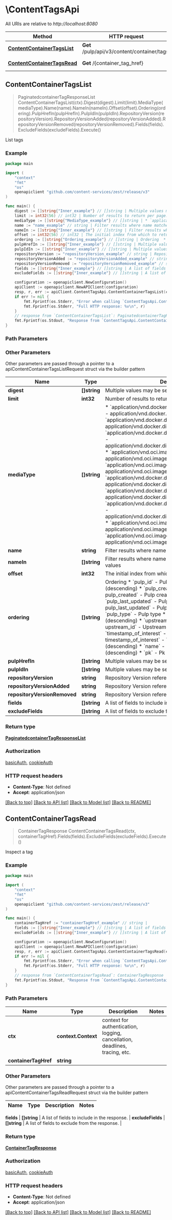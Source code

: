 # \ContentTagsApi

All URIs are relative to *http://localhost:8080*

Method | HTTP request | Description
------------- | ------------- | -------------
[**ContentContainerTagsList**](ContentTagsApi.md#ContentContainerTagsList) | **Get** /pulp/api/v3/content/container/tags/ | List tags
[**ContentContainerTagsRead**](ContentTagsApi.md#ContentContainerTagsRead) | **Get** /{container_tag_href} | Inspect a tag



## ContentContainerTagsList

> PaginatedcontainerTagResponseList ContentContainerTagsList(ctx).Digest(digest).Limit(limit).MediaType(mediaType).Name(name).NameIn(nameIn).Offset(offset).Ordering(ordering).PulpHrefIn(pulpHrefIn).PulpIdIn(pulpIdIn).RepositoryVersion(repositoryVersion).RepositoryVersionAdded(repositoryVersionAdded).RepositoryVersionRemoved(repositoryVersionRemoved).Fields(fields).ExcludeFields(excludeFields).Execute()

List tags



### Example

```go
package main

import (
    "context"
    "fmt"
    "os"
    openapiclient "github.com/content-services/zest/release/v3"
)

func main() {
    digest := []string{"Inner_example"} // []string | Multiple values may be separated by commas. (optional)
    limit := int32(56) // int32 | Number of results to return per page. (optional)
    mediaType := []string{"MediaType_example"} // []string | * `application/vnd.docker.distribution.manifest.v1+json` - application/vnd.docker.distribution.manifest.v1+json * `application/vnd.docker.distribution.manifest.v2+json` - application/vnd.docker.distribution.manifest.v2+json * `application/vnd.docker.distribution.manifest.list.v2+json` - application/vnd.docker.distribution.manifest.list.v2+json * `application/vnd.oci.image.manifest.v1+json` - application/vnd.oci.image.manifest.v1+json * `application/vnd.oci.image.index.v1+json` - application/vnd.oci.image.index.v1+json  * `application/vnd.docker.distribution.manifest.v1+json` - application/vnd.docker.distribution.manifest.v1+json * `application/vnd.docker.distribution.manifest.v2+json` - application/vnd.docker.distribution.manifest.v2+json * `application/vnd.docker.distribution.manifest.list.v2+json` - application/vnd.docker.distribution.manifest.list.v2+json * `application/vnd.oci.image.manifest.v1+json` - application/vnd.oci.image.manifest.v1+json * `application/vnd.oci.image.index.v1+json` - application/vnd.oci.image.index.v1+json (optional)
    name := "name_example" // string | Filter results where name matches value (optional)
    nameIn := []string{"Inner_example"} // []string | Filter results where name is in a comma-separated list of values (optional)
    offset := int32(56) // int32 | The initial index from which to return the results. (optional)
    ordering := []string{"Ordering_example"} // []string | Ordering  * `pulp_id` - Pulp id * `-pulp_id` - Pulp id (descending) * `pulp_created` - Pulp created * `-pulp_created` - Pulp created (descending) * `pulp_last_updated` - Pulp last updated * `-pulp_last_updated` - Pulp last updated (descending) * `pulp_type` - Pulp type * `-pulp_type` - Pulp type (descending) * `upstream_id` - Upstream id * `-upstream_id` - Upstream id (descending) * `timestamp_of_interest` - Timestamp of interest * `-timestamp_of_interest` - Timestamp of interest (descending) * `name` - Name * `-name` - Name (descending) * `pk` - Pk * `-pk` - Pk (descending) (optional)
    pulpHrefIn := []string{"Inner_example"} // []string | Multiple values may be separated by commas. (optional)
    pulpIdIn := []string{"Inner_example"} // []string | Multiple values may be separated by commas. (optional)
    repositoryVersion := "repositoryVersion_example" // string | Repository Version referenced by HREF (optional)
    repositoryVersionAdded := "repositoryVersionAdded_example" // string | Repository Version referenced by HREF (optional)
    repositoryVersionRemoved := "repositoryVersionRemoved_example" // string | Repository Version referenced by HREF (optional)
    fields := []string{"Inner_example"} // []string | A list of fields to include in the response. (optional)
    excludeFields := []string{"Inner_example"} // []string | A list of fields to exclude from the response. (optional)

    configuration := openapiclient.NewConfiguration()
    apiClient := openapiclient.NewAPIClient(configuration)
    resp, r, err := apiClient.ContentTagsApi.ContentContainerTagsList(context.Background()).Digest(digest).Limit(limit).MediaType(mediaType).Name(name).NameIn(nameIn).Offset(offset).Ordering(ordering).PulpHrefIn(pulpHrefIn).PulpIdIn(pulpIdIn).RepositoryVersion(repositoryVersion).RepositoryVersionAdded(repositoryVersionAdded).RepositoryVersionRemoved(repositoryVersionRemoved).Fields(fields).ExcludeFields(excludeFields).Execute()
    if err != nil {
        fmt.Fprintf(os.Stderr, "Error when calling `ContentTagsApi.ContentContainerTagsList``: %v\n", err)
        fmt.Fprintf(os.Stderr, "Full HTTP response: %v\n", r)
    }
    // response from `ContentContainerTagsList`: PaginatedcontainerTagResponseList
    fmt.Fprintf(os.Stdout, "Response from `ContentTagsApi.ContentContainerTagsList`: %v\n", resp)
}
```

### Path Parameters



### Other Parameters

Other parameters are passed through a pointer to a apiContentContainerTagsListRequest struct via the builder pattern


Name | Type | Description  | Notes
------------- | ------------- | ------------- | -------------
 **digest** | **[]string** | Multiple values may be separated by commas. | 
 **limit** | **int32** | Number of results to return per page. | 
 **mediaType** | **[]string** | * &#x60;application/vnd.docker.distribution.manifest.v1+json&#x60; - application/vnd.docker.distribution.manifest.v1+json * &#x60;application/vnd.docker.distribution.manifest.v2+json&#x60; - application/vnd.docker.distribution.manifest.v2+json * &#x60;application/vnd.docker.distribution.manifest.list.v2+json&#x60; - application/vnd.docker.distribution.manifest.list.v2+json * &#x60;application/vnd.oci.image.manifest.v1+json&#x60; - application/vnd.oci.image.manifest.v1+json * &#x60;application/vnd.oci.image.index.v1+json&#x60; - application/vnd.oci.image.index.v1+json  * &#x60;application/vnd.docker.distribution.manifest.v1+json&#x60; - application/vnd.docker.distribution.manifest.v1+json * &#x60;application/vnd.docker.distribution.manifest.v2+json&#x60; - application/vnd.docker.distribution.manifest.v2+json * &#x60;application/vnd.docker.distribution.manifest.list.v2+json&#x60; - application/vnd.docker.distribution.manifest.list.v2+json * &#x60;application/vnd.oci.image.manifest.v1+json&#x60; - application/vnd.oci.image.manifest.v1+json * &#x60;application/vnd.oci.image.index.v1+json&#x60; - application/vnd.oci.image.index.v1+json | 
 **name** | **string** | Filter results where name matches value | 
 **nameIn** | **[]string** | Filter results where name is in a comma-separated list of values | 
 **offset** | **int32** | The initial index from which to return the results. | 
 **ordering** | **[]string** | Ordering  * &#x60;pulp_id&#x60; - Pulp id * &#x60;-pulp_id&#x60; - Pulp id (descending) * &#x60;pulp_created&#x60; - Pulp created * &#x60;-pulp_created&#x60; - Pulp created (descending) * &#x60;pulp_last_updated&#x60; - Pulp last updated * &#x60;-pulp_last_updated&#x60; - Pulp last updated (descending) * &#x60;pulp_type&#x60; - Pulp type * &#x60;-pulp_type&#x60; - Pulp type (descending) * &#x60;upstream_id&#x60; - Upstream id * &#x60;-upstream_id&#x60; - Upstream id (descending) * &#x60;timestamp_of_interest&#x60; - Timestamp of interest * &#x60;-timestamp_of_interest&#x60; - Timestamp of interest (descending) * &#x60;name&#x60; - Name * &#x60;-name&#x60; - Name (descending) * &#x60;pk&#x60; - Pk * &#x60;-pk&#x60; - Pk (descending) | 
 **pulpHrefIn** | **[]string** | Multiple values may be separated by commas. | 
 **pulpIdIn** | **[]string** | Multiple values may be separated by commas. | 
 **repositoryVersion** | **string** | Repository Version referenced by HREF | 
 **repositoryVersionAdded** | **string** | Repository Version referenced by HREF | 
 **repositoryVersionRemoved** | **string** | Repository Version referenced by HREF | 
 **fields** | **[]string** | A list of fields to include in the response. | 
 **excludeFields** | **[]string** | A list of fields to exclude from the response. | 

### Return type

[**PaginatedcontainerTagResponseList**](PaginatedcontainerTagResponseList.md)

### Authorization

[basicAuth](../README.md#basicAuth), [cookieAuth](../README.md#cookieAuth)

### HTTP request headers

- **Content-Type**: Not defined
- **Accept**: application/json

[[Back to top]](#) [[Back to API list]](../README.md#documentation-for-api-endpoints)
[[Back to Model list]](../README.md#documentation-for-models)
[[Back to README]](../README.md)


## ContentContainerTagsRead

> ContainerTagResponse ContentContainerTagsRead(ctx, containerTagHref).Fields(fields).ExcludeFields(excludeFields).Execute()

Inspect a tag



### Example

```go
package main

import (
    "context"
    "fmt"
    "os"
    openapiclient "github.com/content-services/zest/release/v3"
)

func main() {
    containerTagHref := "containerTagHref_example" // string | 
    fields := []string{"Inner_example"} // []string | A list of fields to include in the response. (optional)
    excludeFields := []string{"Inner_example"} // []string | A list of fields to exclude from the response. (optional)

    configuration := openapiclient.NewConfiguration()
    apiClient := openapiclient.NewAPIClient(configuration)
    resp, r, err := apiClient.ContentTagsApi.ContentContainerTagsRead(context.Background(), containerTagHref).Fields(fields).ExcludeFields(excludeFields).Execute()
    if err != nil {
        fmt.Fprintf(os.Stderr, "Error when calling `ContentTagsApi.ContentContainerTagsRead``: %v\n", err)
        fmt.Fprintf(os.Stderr, "Full HTTP response: %v\n", r)
    }
    // response from `ContentContainerTagsRead`: ContainerTagResponse
    fmt.Fprintf(os.Stdout, "Response from `ContentTagsApi.ContentContainerTagsRead`: %v\n", resp)
}
```

### Path Parameters


Name | Type | Description  | Notes
------------- | ------------- | ------------- | -------------
**ctx** | **context.Context** | context for authentication, logging, cancellation, deadlines, tracing, etc.
**containerTagHref** | **string** |  | 

### Other Parameters

Other parameters are passed through a pointer to a apiContentContainerTagsReadRequest struct via the builder pattern


Name | Type | Description  | Notes
------------- | ------------- | ------------- | -------------

 **fields** | **[]string** | A list of fields to include in the response. | 
 **excludeFields** | **[]string** | A list of fields to exclude from the response. | 

### Return type

[**ContainerTagResponse**](ContainerTagResponse.md)

### Authorization

[basicAuth](../README.md#basicAuth), [cookieAuth](../README.md#cookieAuth)

### HTTP request headers

- **Content-Type**: Not defined
- **Accept**: application/json

[[Back to top]](#) [[Back to API list]](../README.md#documentation-for-api-endpoints)
[[Back to Model list]](../README.md#documentation-for-models)
[[Back to README]](../README.md)

